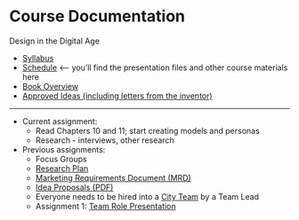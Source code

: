 # Course Documentation
Design in the Digital Age

- [Syllabus](syllabus.md)
- [Schedule](schedule.md) <-- you’ll find the presentation files and other course materials here
- [Book Overview](book-overview.md)
- [Approved Ideas (including letters from the inventor)](approved-ideas)

<hr>

- Current assignment:
  - Read Chapters 10 and 11; start creating models and personas
  - Research - interviews, other research
- Previous assignments:
  - Focus Groups
  - [Research Plan](checkpoint02-research-plan/instructions.md)
  - [Marketing Requirements Document (MRD)](project01-mrd/instructions.md)
  - [Idea Proposals (PDF)](lecture04-idea-generation/criteria-design-project-ideas.pdf) 
  - Everyone needs to be hired into a [City Team](https://goo.gl/41Pebw) by a Team Lead
  - Assignment 1: [Team Role Presentation](assignment01-team-role-presentation/instructions.md)



